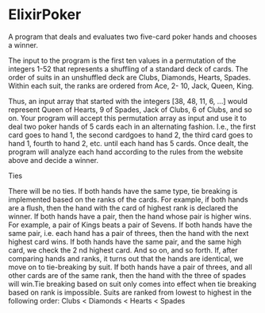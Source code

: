 # ElixirPoker
A program that deals and evaluates two five-card poker hands and chooses a winner.

The input to the program is the first ten values in a permutation of the integers 1-52 that 
represents a shuffling of a standard deck of cards. The order of suits in an unshuffled deck
are Clubs, Diamonds, Hearts, Spades. Within each suit, the ranks are ordered from Ace, 2-
10, Jack, Queen, King. 

Thus, an input array that started with the integers [38, 48, 11, 6, ...] would represent Queen
of Hearts, 9 of Spades, Jack of Clubs, 6 of Clubs, and so on.
Your program will accept this permutation array as input and use it to deal two poker hands
of 5 cards each in an alternating fashion. I.e., the first card goes to hand 1, the second cardgoes to hand 2, the third card goes to hand 1, fourth to hand 2, etc. until each hand has 5
cards. Once dealt, the program will analyze each hand according to the rules from the
website above and decide a winner.

Ties

There will be no ties. If both hands have the same type, tie breaking is implemented 
based on the ranks of the cards. For example, if both hands are a flush, then the hand with
the card of highest rank is declared the winner. If both hands have a pair, then the hand
whose pair is higher wins. For example, a pair of Kings beats a pair of Sevens. If both hands
have the same pair, i.e. each hand has a pair of threes, then the hand with the next highest
card wins. If both hands have the same pair, and the same high card, we check the 2 nd
highest card. And so on, and so forth. 
If, after comparing hands and ranks, it turns out that the hands are identical, we move on to
tie-breaking by suit. If both hands have a pair of threes, and all other cards are of the same
rank, then the hand with the three of spades will win.Tie breaking based on suit only
comes into effect when tie breaking based on rank is impossible. Suits are ranked from lowest
to highest in the following order: Clubs < Diamonds < Hearts < Spades
